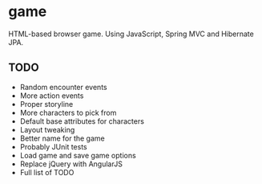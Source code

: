 # game
HTML-based browser game. Using JavaScript, Spring MVC and Hibernate JPA.

## TODO
* Random encounter events
* More action events
* Proper storyline
* More characters to pick from
* Default base attributes for characters
* Layout tweaking
* Better name for the game
* Probably JUnit tests
* Load game and save game options
* Replace jQuery with AngularJS
* Full list of TODO

